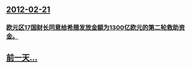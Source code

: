 ## [2012-02-21](/zh/news/2012/02/21/index.md)

### [ 欧元区17国财长同意给希腊发放金额为1300亿欧元的第二轮救助资金。](/zh/news/2012/02/21/欧元区17国财长同意给希腊发放金额为1300亿欧元的第二轮救助资金.md)
## [前一天...](/zh/news/2012/02/19/index.md)

